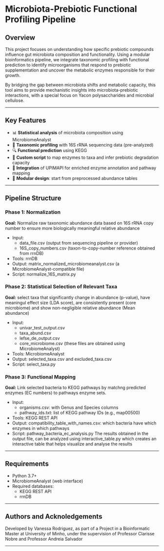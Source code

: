 # Microbiota-Prebiotic Functional Profiling Pipeline

## Overview

This project focuses on understanding how specific prebiotic compounds influence gut microbiota composition and functionality. Using a modular bioinformatics pipeline, we integrate taxonomic profiling with functional prediction to identify microorganisms that respond to prebiotic supplementation and uncover the metabolic enzymes responsible for their growth.

By bridging the gap between microbiota shifts and metabolic capacity, this tool aims to provide mechanistic insights into microbiota-prebiotic interactions, with a special focus on Yacon polysaccharides and microbial cellulose.

---

## Key Features

- 📊 **Statistical analysis** of microbiota composition using MicrobiomeAnalyst  
- 🧬 **Taxonomic profiling** with 16S rRNA sequencing data (pre-analyzed)
- 🔍 **Functional prediction** using KEGG 
- 🧪 **Custom script** to map enzymes to taxa and infer prebiotic degradation capacity  
- 🧠 **Integration** of UPIMAPI for enriched enzyme annotation and pathway mapping  
- 🧱 **Modular design**: start from preprocessed abundance tables

---

## Pipeline Structure

### Phase 1: Normalization
**Goal:** Normalize raw taxonomic abundance data based on 16S rRNA copy number to ensure more biologically meaningful relative abundance
- Input:
  - data_file.csv (output from sequencing pipeline or provider)
  - 16S_copy_numbers.csv (taxon-to-copy-number reference obtained from rrnDB)
- Tools: rrnDB
- Output: matrix_normalized_microbiomeanalyst.csv (a MicrobiomeAnalyst-compatible file)
- Script: normalize_16S_matrix.py

### Phase 2: Statistical Selection of Relevant Taxa
**Goal:** select taxa that significantly change in abundance (p-value), have meaningul effect size (LDA score), are consistently present (core microbiome) and show non-negligible relative abundance (Mean abundance)
- Input:
  - univar_test_output.csv
  - taxa_abund.csv
  - lefse_de_output.csv
  - core_microbiome.csv
  (these files are obtained using MicrobiomeAnalyst)
- Tools: MicrobiomeAnalyst
- Output: selected_taxa.csv and excluded_taxa.csv
- Script: select_taxa.py

### Phase 3: Functional Mapping
**Goal:** Link selected bacteria to KEGG pathways by matchng predicted enzymes (EC numbers) to pathways enzyme sets.
- Input:
  - organisms.csv: with Genus and Species columns
  - pathway_ids.txt: list of KEGG pathway IDs (e.g., map00500)
- Tools: KEGG REST API
- Output: compatibility_table_with_names.csv: which bacteria have which enzymes in which pathways
- Script: pathway_bacteria_ec_analysis.py
The results obtained in the output file, can be analyzed using interactive_table.py which creates an interactive table that helps visualize and analyse the results
---

## Requirements
- Python 3.7+
- MicrobiomeAnalyst (web interface)
- Required databases:
  - KEGG REST API
  - rrnDB

---
## Authors and Acknoledgements 
Developed by Vanessa Rodriguez, as part of a Project in a Bioinformatic Master at University of Minho, under the supervision of Professor Clarisse Nobre and Professor Andreia Salvador 

---


